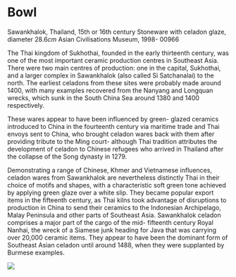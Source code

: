 # Bowl  

Sawankhalok, Thailand, 15th or 16th century Stoneware with celadon glaze, diameter  $28.6cm$  Asian Civilisations Museum, 1998- 00966  

The Thai kingdom of Sukhothai, founded in the early thirteenth century, was one of the most important ceramic production centres in Southeast Asia. There were two main centres of production: one in the capital, Sukhothai, and a larger complex in Sawankhalok (also called Si Satchanalai) to the north. The earliest celadons from these sites were probably made around 1400, with many examples recovered from the Nanyang and Longquan wrecks, which sunk in the South China Sea around 1380 and 1400 respectively.  

These wares appear to have been influenced by green- glazed ceramics introduced to China in the fourteenth century via maritime trade and Thai envoys sent to China, who brought celadon wares back with them after providing tribute to the Ming court- although Thai tradition attributes the development of celadon to Chinese refugees who arrived in Thailand after the collapse of the Song dynasty in 1279.  

Demonstrating a range of Chinese, Khmer and Vietnamese influences, celadon wares from Sawankhalok are nevertheless distinctly Thai in their choice of motifs and shapes, with a characteristic soft green tone achieved by applying green glaze over a white slip. They became popular export items in the fifteenth century, as Thai kilns took advantage of disruptions to production in China to send their ceramics to the Indonesian Archipelago, Malay Peninsula and other parts of Southeast Asia. Sawankhalok celadon comprises a major part of the cargo of the mid- fifteenth century Royal Nanhai, the wreck of a Siamese junk heading for Java that was carrying over 20,000 ceramic items. They appear to have been the dominant form of Southeast Asian celadon until around 1488, when they were supplanted by Burmese examples.


![](https://cdn-mineru.openxlab.org.cn/result/2025-07-27/26ec8c02-599c-4b79-9876-e092d6287e02/18593e64077feab3efd9c6da8c0d0b9ef18b2b5e121d5ae7393a28d09da16a36.jpg)